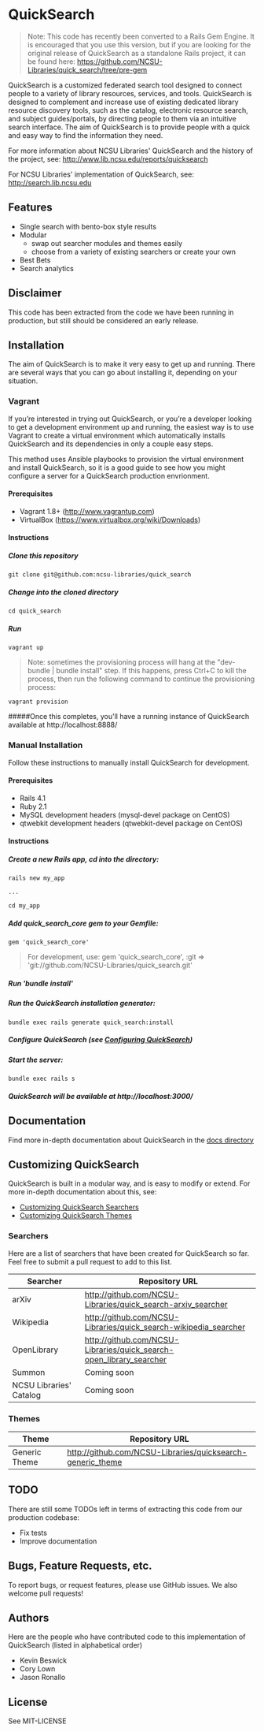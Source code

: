 # QuickSearch

> Note: This code has recently been converted to a Rails Gem Engine. It is encouraged that you use this version, but if you are
> looking for the original release of QuickSearch as a standalone Rails project, it can be found here:
> https://github.com/NCSU-Libraries/quick_search/tree/pre-gem

QuickSearch is a customized federated search tool designed to connect people to a variety of library resources, services, and tools. QuickSearch is designed to complement and increase use of existing dedicated library resource discovery tools, such as the catalog, electronic resource search, and subject guides/portals, by directing people to them via an intuitive search interface. The aim of QuickSearch is to provide people with a quick and easy way to find the information they need.

For more information about NCSU Libraries' QuickSearch and the history of the project, see: http://www.lib.ncsu.edu/reports/quicksearch

For NCSU Libraries' implementation of QuickSearch, see:
http://search.lib.ncsu.edu

## Features

- Single search with bento-box style results
- Modular
  - swap out searcher modules and themes easily
  - choose from a variety of existing searchers or create your own
- Best Bets
- Search analytics

## Disclaimer

This code has been extracted from the code we have been running in
production, but still should be considered an early release.

## Installation

The aim of QuickSearch is to make it very easy to get up and running. There are several ways that you can go about installing it, depending on your situation.

### Vagrant

If you’re interested in trying out QuickSearch, or you’re a developer looking to get a development environment up and running, the easiest way is to use Vagrant to create a virtual environment which automatically installs QuickSearch and its dependencies in only a couple easy steps.

This method uses Ansible playbooks to provision the virtual environment
and install QuickSearch, so it is a good guide to see how you might
configure a server for a QuickSearch production envrionment.

#### Prerequisites

- Vagrant 1.8+ (http://www.vagrantup.com)
- VirtualBox (https://www.virtualbox.org/wiki/Downloads)

#### Instructions

##### Clone this repository

    git clone git@github.com:ncsu-libraries/quick_search

##### Change into the cloned directory

    cd quick_search

##### Run

    vagrant up

> Note: sometimes the provisioning process will hang at the "dev-bundle |
bundle install" step. If this happens, press Ctrl+C to kill the process,
then run the following command to continue the provisioning process:

    vagrant provision

#####Once this completes, you'll have a running instance of QuickSearch available at http://localhost:8888/

### Manual Installation

Follow these instructions to manually install QuickSearch for
development.

#### Prerequisites

- Rails 4.1
- Ruby 2.1
- MySQL development headers (mysql-devel package on CentOS)
- qtwebkit development headers (qtwebkit-devel package on CentOS)

#### Instructions

##### Create a new Rails app, cd into the directory:

    rails new my_app

    ...

    cd my_app

##### Add quick_search_core gem to your Gemfile:

    gem 'quick_search_core'

> For development, use: gem 'quick_search_core', :git => 'git://github.com/NCSU-Libraries/quick_search.git'

##### Run 'bundle install'

##### Run the QuickSearch installation generator:

    bundle exec rails generate quick_search:install

##### Configure QuickSearch (see [Configuring QuickSearch](docs/configuration.md))

##### Start the server:

    bundle exec rails s

##### QuickSearch will be available at http://localhost:3000/

## Documentation

Find more in-depth documentation about QuickSearch in the [docs
directory](docs/README.md)

## Customizing QuickSearch

QuickSearch is built in a modular way, and is easy to modify or extend.
For more in-depth documentation about this, see:

- [Customizing QuickSearch Searchers](docs/customizing_searchers.md)
- [Customizing QuickSearch Themes](docs/customizing_themes.md)

### Searchers

Here are a list of searchers that have been created for QuickSearch so
far. Feel free to submit a pull request to add to this list.

|Searcher                |Repository URL                                                        |
|------------------------|----------------------------------------------------------------------|
|arXiv                   |http://github.com/NCSU-Libraries/quick_search-arxiv_searcher          |
|Wikipedia               |http://github.com/NCSU-Libraries/quick_search-wikipedia_searcher      |
|OpenLibrary             |http://github.com/NCSU-Libraries/quick_search-open_library_searcher   |
|Summon                  |Coming soon                                                           |
|NCSU Libraries' Catalog |Coming soon                                                           |



### Themes

|Theme          |Repository URL                                                      |
|---------------|--------------------------------------------------------------------|
|Generic Theme  |http://github.com/NCSU-Libraries/quicksearch-generic_theme          |


## TODO

There are still some TODOs left in terms of extracting this code from
our production codebase:

- Fix tests
- Improve documentation

## Bugs, Feature Requests, etc.

To report bugs, or request features, please use GitHub issues. We also
welcome pull requests!

## Authors

Here are the people who have contributed code to this implementation of
QuickSearch (listed in alphabetical order)

- Kevin Beswick
- Cory Lown
- Jason Ronallo

## License

See MIT-LICENSE
